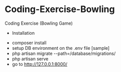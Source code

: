 # Coding-Exercise-Bowling
Coding Exercise (Bowling Game)

* Installation
- composer install
- setup DB environment on the .env file [sample]
- php artisan migrate --path=/database/migrations/
- php artisan serve
- go to http://127.0.0.1:8000/
